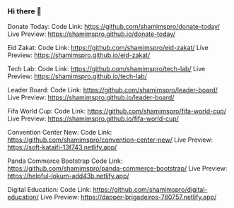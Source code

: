 ### Hi there 👋

<!--
**shamimspro/shamimspro** is a ✨ _special_ ✨ repository because its `README.md` (this file) appears on your GitHub profile.

Here are some ideas to get you started:

- 🔭 I’m currently working on ...
- 🌱 I’m currently learning ...
- 👯 I’m looking to collaborate on ...
- 🤔 I’m looking for help with ...
- 💬 Ask me about ...
- 📫 How to reach me: ...
- 😄 Pronouns: ...
- ⚡ Fun fact: ...
-->

Donate Today:
Code Link: https://github.com/shamimspro/donate-today/
Live Preview: https://shamimspro.github.io/donate-today/

Eid Zakat:
Code Link: https://github.com/shamimspro/eid-zakat/
Live Preview: https://shamimspro.github.io/eid-zakat/

Tech Lab:
Code Link: https://github.com/shamimspro/tech-lab/
Live Preview: https://shamimspro.github.io/tech-lab/

Leader Board:
Code Link: https://github.com/shamimspro/leader-board/
Live Preview: https://shamimspro.github.io/leader-board/

Fifa World Cup:
Code Link: https://github.com/shamimspro/fifa-world-cup/
Live Preview: https://shamimspro.github.io/fifa-world-cup/

Convention Center New:
Code Link: https://github.com/shamimspro/convention-center-new/
Live Preview: https://soft-kataifi-13f743.netlify.app/

Panda Commerce Bootstrap
Code Link: https://github.com/shamimspro/panda-commerce-bootstrap/
Live Preview: https://helpful-lokum-add43b.netlify.app/

Digital Education:
Code Link: https://github.com/shamimspro/digital-education/
Live Preview: https://dapper-brigadeiros-780757.netlify.app/ 